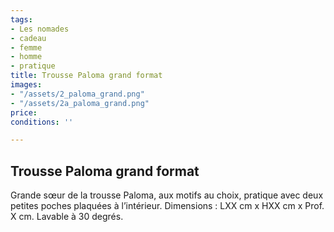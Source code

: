 ```yaml
---
tags:
- Les nomades
- cadeau
- femme
- homme
- pratique
title: Trousse Paloma grand format
images:
- "/assets/2_paloma_grand.png"
- "/assets/2a_paloma_grand.png"
price: 
conditions: ''

---
```

## Trousse Paloma grand format

Grande sœur de la trousse Paloma, aux motifs au choix, pratique avec deux petites poches plaquées à l’intérieur. Dimensions : LXX cm x HXX cm x Prof. X cm. Lavable à 30 degrés.